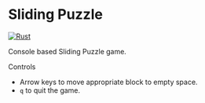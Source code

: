 # Sliding Puzzle

[![Rust](https://github.com/scopeInfinity/SlidingPuzzle/actions/workflows/rust.yml/badge.svg)](https://github.com/scopeInfinity/SlidingPuzzle/actions/workflows/rust.yml)


Console based Sliding Puzzle game.

Controls
 - Arrow keys to move appropriate block to empty space.
 - `q` to quit the game.
